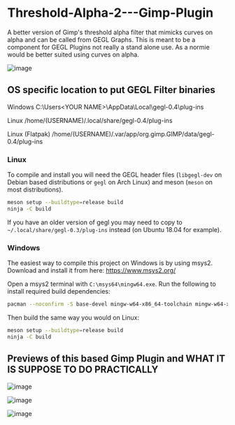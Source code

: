 # Threshold-Alpha-2---Gimp-Plugin
A better version of Gimp's threshold alpha filter that mimicks curves on alpha and can be called from GEGL Graphs. This is meant to be a component for GEGL Plugins not really a stand alone use. As a normie would be better suited using curves on alpha.



![image](https://github.com/LinuxBeaver/Threshold-Alpha-2---Gimp-Plugin/assets/78667207/6d731c1b-2237-40fb-b709-a8c1aa8609e8)

## OS specific location to put GEGL Filter binaries 

Windows
 C:\\Users\<YOUR NAME>\AppData\Local\gegl-0.4\plug-ins
 
 Linux 
 /home/(USERNAME)/.local/share/gegl-0.4/plug-ins
 
 Linux (Flatpak)
 /home/(USERNAME)/.var/app/org.gimp.GIMP/data/gegl-0.4/plug-ins

 ### Linux

To compile and install you will need the GEGL header files (`libgegl-dev` on
Debian based distributions or `gegl` on Arch Linux) and meson (`meson` on
most distributions).

```bash
meson setup --buildtype=release build
ninja -C build

```

If you have an older version of gegl you may need to copy to `~/.local/share/gegl-0.3/plug-ins`
instead (on Ubuntu 18.04 for example).



### Windows

The easiest way to compile this project on Windows is by using msys2.  Download
and install it from here: https://www.msys2.org/

Open a msys2 terminal with `C:\msys64\mingw64.exe`.  Run the following to
install required build dependencies:

```bash
pacman --noconfirm -S base-devel mingw-w64-x86_64-toolchain mingw-w64-x86_64-meson mingw-w64-x86_64-gegl
```

Then build the same way you would on Linux:

```bash
meson setup --buildtype=release build
ninja -C build
```


## Previews of this based Gimp Plugin and WHAT IT IS SUPPOSE TO DO PRACTICALLY

![image](https://github.com/LinuxBeaver/Threshold-Alpha-2---Gimp-Plugin/assets/78667207/c64b3f4b-4464-4bfa-86a9-a1c9c6854bda)


![image](https://github.com/LinuxBeaver/Threshold-Alpha-2---Gimp-Plugin/assets/78667207/98de8b71-0b28-4b75-bd65-46002c27eedf)

![image](https://github.com/LinuxBeaver/Threshold-Alpha-2---Gimp-Plugin/assets/78667207/821ee12a-16f4-4ad5-8781-237791f9e5f4)

